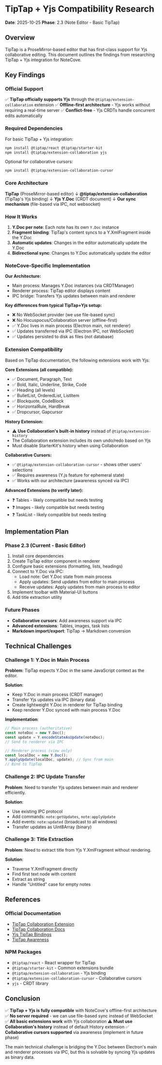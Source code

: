 # TipTap + Yjs Compatibility Research

**Date**: 2025-10-25
**Phase**: 2.3 (Note Editor - Basic TipTap)

## Overview

TipTap is a ProseMirror-based editor that has first-class support for Yjs collaborative editing. This document outlines the findings from researching TipTap + Yjs integration for NoteCove.

## Key Findings

### Official Support

✅ **TipTap officially supports Yjs** through the `@tiptap/extension-collaboration` extension
✅ **Offline-first architecture** - Yjs works without requiring a real-time server
✅ **Conflict-free** - Yjs CRDTs handle concurrent edits automatically

### Required Dependencies

For basic TipTap + Yjs integration:

```bash
npm install @tiptap/react @tiptap/starter-kit
npm install @tiptap/extension-collaboration yjs
```

Optional for collaborative cursors:

```bash
npm install @tiptap/extension-collaboration-cursor
```

### Core Architecture

**TipTap** (ProseMirror-based editor)
↓
**@tiptap/extension-collaboration** (TipTap's Yjs binding)
↓
**Yjs Y.Doc** (CRDT document)
↓
**Our sync mechanism** (file-based via IPC, not websocket)

### How It Works

1. **Y.Doc per note**: Each note has its own `Y.Doc` instance
2. **Fragment binding**: TipTap's content syncs to a Y.XmlFragment inside the Y.Doc
3. **Automatic updates**: Changes in the editor automatically update the Y.Doc
4. **Bidirectional sync**: Changes to Y.Doc automatically update the editor

### NoteCove-Specific Implementation

**Our Architecture:**

- Main process: Manages Y.Doc instances (via CRDTManager)
- Renderer process: TipTap editor displays content
- IPC bridge: Transfers Yjs updates between main and renderer

**Key differences from typical TipTap+Yjs setup:**

- ❌ No WebSocket provider (we use file-based sync)
- ❌ No Hocuspocus/Collaboration server (offline-first)
- ✅ Y.Doc lives in main process (Electron main, not renderer)
- ✅ Updates transferred via IPC (Electron IPC, not WebSocket)
- ✅ Updates persisted to disk as files (not database)

### Extension Compatibility

Based on TipTap documentation, the following extensions work with Yjs:

**Core Extensions (all compatible):**

- ✅ Document, Paragraph, Text
- ✅ Bold, Italic, Underline, Strike, Code
- ✅ Heading (all levels)
- ✅ BulletList, OrderedList, ListItem
- ✅ Blockquote, CodeBlock
- ✅ HorizontalRule, HardBreak
- ✅ Dropcursor, Gapcursor

**History Extension:**

- ⚠️ **Use Collaboration's built-in history** instead of `@tiptap/extension-history`
- The Collaboration extension includes its own undo/redo based on Yjs
- Must disable StarterKit's history when using Collaboration

**Collaborative Cursors:**

- ✅ `@tiptap/extension-collaboration-cursor` - shows other users' selections
- ✅ Requires awareness (Y.js feature for ephemeral state)
- ✅ Works with our architecture (awareness synced via IPC)

**Advanced Extensions (to verify later):**

- ❓ Tables - likely compatible but needs testing
- ❓ Images - likely compatible but needs testing
- ❓ TaskList - likely compatible but needs testing

## Implementation Plan

### Phase 2.3 (Current - Basic Editor)

1. Install core dependencies
2. Create TipTap editor component in renderer
3. Configure basic extensions (formatting, lists, headings)
4. Connect to Y.Doc via IPC:
   - Load note: Get Y.Doc state from main process
   - Apply updates: Send updates from editor to main process
   - Receive updates: Apply updates from main process to editor
5. Implement toolbar with Material-UI buttons
6. Add title extraction utility

### Future Phases

- **Collaborative cursors**: Add awareness support via IPC
- **Advanced extensions**: Tables, images, task lists
- **Markdown import/export**: TipTap → Markdown conversion

## Technical Challenges

### Challenge 1: Y.Doc in Main Process

**Problem**: TipTap expects Y.Doc in the same JavaScript context as the editor.

**Solution**:

- Keep Y.Doc in main process (CRDT manager)
- Transfer Yjs updates via IPC (binary data)
- Create lightweight Y.Doc in renderer for TipTap binding
- Keep renderer Y.Doc synced with main process Y.Doc

**Implementation**:

```typescript
// Main process (authoritative)
const noteDoc = new Y.Doc();
const update = Y.encodeStateAsUpdate(noteDoc);
// Send to renderer via IPC

// Renderer process (view only)
const localDoc = new Y.Doc();
Y.applyUpdate(localDoc, update); // Sync from main
// Bind to TipTap
```

### Challenge 2: IPC Update Transfer

**Problem**: Need to transfer Yjs updates between main and renderer efficiently.

**Solution**:

- Use existing IPC protocol
- Add commands: `note:getUpdates`, `note:applyUpdate`
- Add events: `note:updated` (broadcast to all windows)
- Transfer updates as Uint8Array (binary)

### Challenge 3: Title Extraction

**Problem**: Need to extract title from Yjs Y.XmlFragment without rendering.

**Solution**:

- Traverse Y.XmlFragment directly
- Find first text node with content
- Extract as string
- Handle "Untitled" case for empty notes

## References

### Official Documentation

- [TipTap Collaboration Extension](https://tiptap.dev/docs/editor/extensions/functionality/collaboration)
- [TipTap Collaboration Docs](https://tiptap.dev/docs/collaboration/getting-started/overview)
- [Yjs TipTap Bindings](https://docs.yjs.dev/ecosystem/editor-bindings/tiptap2)
- [TipTap Awareness](https://tiptap.dev/docs/collaboration/core-concepts/awareness)

### NPM Packages

- `@tiptap/react` - React wrapper for TipTap
- `@tiptap/starter-kit` - Common extensions bundle
- `@tiptap/extension-collaboration` - Yjs binding
- `@tiptap/extension-collaboration-cursor` - Collaborative cursors
- `yjs` - CRDT library

## Conclusion

✅ **TipTap + Yjs is fully compatible** with NoteCove's offline-first architecture
✅ **No server required** - we can use file-based sync instead of WebSocket
✅ **All basic extensions work** with Yjs collaboration
⚠️ **Must use Collaboration's history** instead of default History extension
✅ **Collaborative cursors supported** via awareness (implement in future phase)

The main technical challenge is bridging the Y.Doc between Electron's main and renderer processes via IPC, but this is solvable by syncing Yjs updates as binary data.
